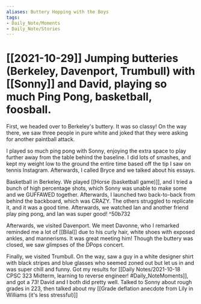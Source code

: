 ```yaml
---
aliases: Buttery Hopping with the Boys
tags:
- Daily_Note/Moments
- Daily_Note/Stories
---
```


# [[2021-10-29]] Jumping butteries (Berkeley, Davenport, Trumbull) with [[Sonny]] and David, playing so much Ping Pong, basketball, foosball.




First, we headed over to Berkeley's buttery. It was so classy! On the way there, we saw three people in pure white and joked that they were asking for another paintball attack.

I played so much ping pong with Sonny, enjoying the extra space to play further away from the table behind the baseline. I did lots of smashes, and kept my weight low to the ground the entire time based off the tip I saw on tennis Instagram. Afterwards, I called Bryce and we talked about his essays.

Basketball in Berkeley. We played [[Horse (basketball game)]], and I tried a bunch of high percentage shots, which Sonny was unable to make some and we GUFFAWED together. Afterwards, I launched two back-to-back from behind the backboard, which was CRAZY. The others struggled to replicate it, and it was a good time. Afterwards, we watched Ian and another friend play ping pong, and Ian was super good! ^50b732

Afterwards, we visited Davenport. We meet Davonne, who I remarked reminded me a lot of [[Bilal]] due to his curly hair, white shoes with exposed ankles, and mannerisms. It was great meeting him! Though the buttery was closed, we saw glimpses of the DPops concert.

Finally, we visited Trumbull. On the way, saw a guy in a white designer shirt with black stripes and blue glasses who seemed zoned out but let us in and was super chill and funny. Got my results for [[Daily Notes/2021-10-18 CPSC 323 Midterm, learning to reverse engineer! #Daily_NoteMoments]], and got a 73! David and I both did pretty well. Talked to Sonny about rough grades in 223, then talked about my [[Grade deflation anecdote from Lily in Williams (it's less stressful)]]